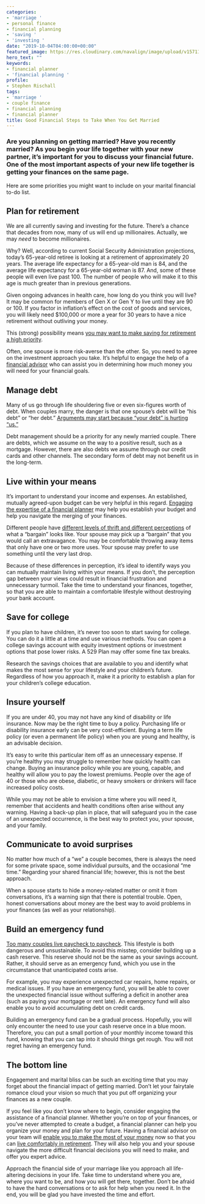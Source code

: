 ```yaml
---
categories:
- 'marriage '
- personal finance
- financial planning
- 'saving '
- 'investing '
date: "2019-10-04T04:00:00+00:00"
featured_image: https://res.cloudinary.com/navalign/image/upload/v1571172750/tied-up-1792237_1920_vzvgiq.jpg
hero_text: ""
keywords:
- financial planner
- 'financial planning '
profile:
- Stephen Rischall
tags:
- 'marriage '
- couple finance
- financial planning
- financial planner
title: Good Financial Steps to Take When You Get Married
---
```

### Are you planning on getting married? Have you recently married? As you begin your life together with your new partner, it’s important for you to discuss your financial future. One of the most important aspects of your new life together is getting your finances on the same page.

Here are some priorities you might want to include on your marital financial to-do list.

## Plan for retirement

We are all currently saving and investing for the future. There’s a chance that decades from now, many of us will end up millionaires. Actually, we may _need_ to become millionaires.

Why? Well, according to current Social Security Administration projections, today’s 65-year-old retiree is looking at a retirement of approximately 20 years. The average life expectancy for a 65-year-old man is 84, and the average life expectancy for a 65-year-old woman is 87. And, some of these people will even live past 100. The number of people who will make it to this age is much greater than in previous generations.

Given ongoing advances in health care, how long do you think you will live? It may be common for members of Gen X or Gen Y to live until they are 90 or 100. If you factor in inflation’s effect on the cost of goods and services, you will likely need $100,000 or more a year for 30 years to have a nice retirement without outliving your money.

This (strong) possibility means [you may want to make saving for retirement a high priority](https://navalign.com/what-we-do/retirement-planning-strategies/).

Often, one spouse is more risk-averse than the other. So, you need to agree on the investment approach you take. It’s helpful to engage the help of a [financial advisor](https://navalign.com/who-we-are/) who can assist you in determining how much money you will need for your financial goals.

## Manage debt

Many of us go through life shouldering five or even six-figures worth of debt. When couples marry, the danger is that one spouse’s debt will be “his debt” or “her debt.” [Arguments may start because “your debt” is hurting “us.”](https://navalign.com/updates/why-couples-disagree-about-money/)

Debt management should be a priority for any newly married couple. There are debts, which we assume on the way to a positive result, such as a mortgage. However, there are also debts we assume through our credit cards and other channels. The secondary form of debt may not benefit us in the long-term.

## Live within your means

It’s important to understand your income and expenses. An established, mutually agreed-upon budget can be very helpful in this regard. [Engaging the expertise of a financial planner](https://navalign.com/what-we-do/fiduciary-financial-planning/) may help you establish your budget and help you navigate the merging of your finances.

Different people have [different levels of thrift and different perceptions](https://navalign.com/updates/what-s-your-money-personality/) of what a “bargain” looks like. Your spouse may pick up a “bargain” that you would call an extravagance. You may be comfortable throwing away items that only have one or two more uses. Your spouse may prefer to use something until the very last drop.

Because of these differences in perception, it’s ideal to identify ways you can mutually maintain living within your means. If you don’t, the perception gap between your views could result in financial frustration and unnecessary turmoil. Take the time to understand your finances, together, so that you are able to maintain a comfortable lifestyle without destroying your bank account.

## Save for college

If you plan to have children, it’s never too soon to start saving for college. You can do it a little at a time and use various methods. You can open a college savings account with equity investment options or investment options that pose lower risks. A 529 Plan may offer some fine tax breaks.

Research the savings choices that are available to you and identify what makes the most sense for your lifestyle and your children’s future. Regardless of how you approach it, make it a priority to establish a plan for your children’s college education.

## Insure yourself

If you are under 40, you may not have any kind of disability or life insurance. Now may be the right time to buy a policy. Purchasing life or disability insurance early can be very cost-efficient. Buying a term life policy (or even a permanent life policy) when you are young and healthy, is an advisable decision.

It’s easy to write this particular item off as an unnecessary expense. If you’re healthy you may struggle to remember how quickly health can change. Buying an insurance policy while you are young, capable, and healthy will allow you to pay the lowest premiums. People over the age of 40 or those who are obese, diabetic, or heavy smokers or drinkers will face increased policy costs.

While you may not be able to envision a time where you will need it, remember that accidents and health conditions often arise without any warning. Having a back-up plan in place, that will safeguard you in the case of an unexpected occurrence, is the best way to protect you, your spouse, and your family.

## Communicate to avoid surprises

No matter how much of a “we” a couple becomes, there is always the need for some private space, some individual pursuits, and the occasional “me time.” Regarding your shared financial life; however, this is not the best approach.

When a spouse starts to hide a money-related matter or omit it from conversations, it’s a warning sign that there is potential trouble. Open, honest conversations about money are the best way to avoid problems in your finances (as well as your relationship).

## Build an emergency fund

[Too many couples live paycheck to paycheck](https://navalign.com/updates/the-4-biggest-money-mistakes-to-avoid/). This lifestyle is both dangerous and unsustainable. To avoid this misstep, consider building up a cash reserve. This reserve should not be the same as your savings account. Rather, it should serve as an emergency fund, which you use in the circumstance that unanticipated costs arise.

For example, you may experience unexpected car repairs, home repairs, or medical issues. If you have an emergency fund, you will be able to cover the unexpected financial issue without suffering a deficit in another area (such as paying your mortgage or rent late). An emergency fund will also enable you to avoid accumulating debt on credit cards.

Building an emergency fund can be a gradual process. Hopefully, you will only encounter the need to use your cash reserve once in a blue moon. Therefore, you can put a small portion of your monthly income toward this fund, knowing that you can tap into it should things get rough. You will not regret having an emergency fund.

## The bottom line

Engagement and marital bliss can be such an exciting time that you may forget about the financial impact of getting married. Don’t let your fairytale romance cloud your vision so much that you put off organizing your finances as a new couple.

If you feel like you don’t know where to begin, consider engaging the assistance of a financial planner. Whether you’re on top of your finances, or you’ve never attempted to create a budget, a financial planner can help you organize your money and plan for your future. Having a financial advisor on your team will [enable you to make the most of your money](https://navalign.com/what-we-do/fiduciary-investment-services/) now so that you can [live comfortably in retirement](https://navalign.com/what-we-do/retirement-planning-strategies/). They will also help you and your spouse navigate the more difficult financial decisions you will need to make, and offer you expert advice.

Approach the financial side of your marriage like you approach all life-altering decisions in your life. Take time to understand where you are, where you want to be, and how you will get there, together. Don’t be afraid to have the hard conversations or to ask for help when you need it. In the end, you will be glad you have invested the time and effort.